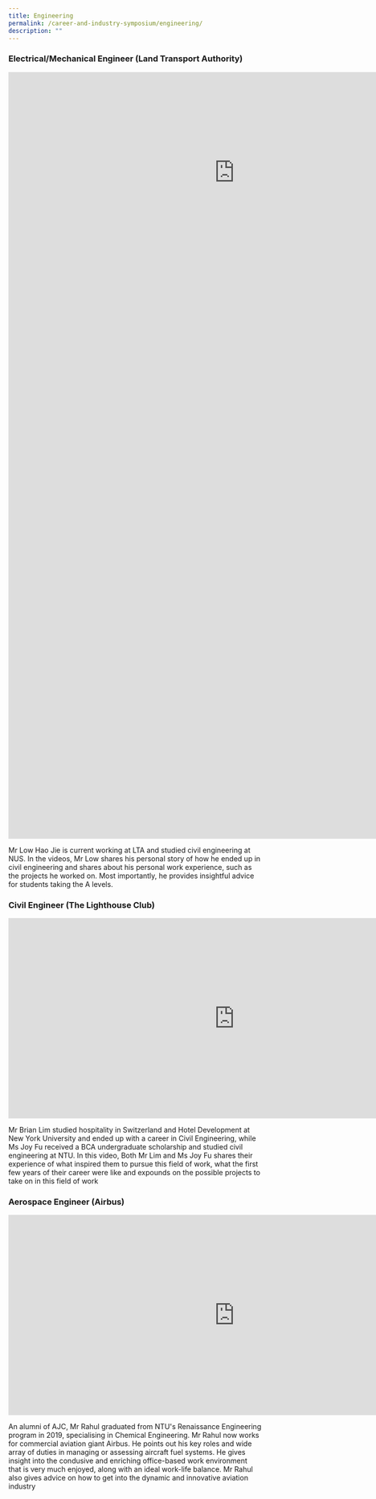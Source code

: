 ```yaml
---
title: Engineering
permalink: /career-and-industry-symposium/engineering/
description: ""
---
```

### **Electrical/Mechanical Engineer** (Land Transport Authority)
<iframe allowfullscreen="" allow="accelerometer; autoplay; clipboard-write; encrypted-media; gyroscope; picture-in-picture; web-share" frameborder="0" title="ASRJC Career Symposium 2021 Engineering Mr Low Hao Jie Part 1 LTA" src="https://www.youtube.com/embed/Ks_X6PRzx9s" height="399" width="900"></iframe>
<iframe allowfullscreen="" allow="accelerometer; autoplay; clipboard-write; encrypted-media; gyroscope; picture-in-picture; web-share" frameborder="0" title="ASRJC Career Symposium 2021 Engineering Mr Low Hao Jie Part 2 LTA" src="https://www.youtube.com/embed/ZQQM01EeMmU" height="1128" width="2543"></iframe>

Mr Low Hao Jie is current working at LTA and studied civil engineering at NUS. In the videos, Mr Low shares his personal story of how he ended up in civil engineering and shares about his personal work experience, such as the projects he worked on. Most importantly, he provides insightful advice for students taking the A levels.

### **Civil Engineer** (The Lighthouse Club)

<iframe allowfullscreen="" allow="accelerometer; autoplay; clipboard-write; encrypted-media; gyroscope; picture-in-picture; web-share" frameborder="0" title="ASRJC Career Symposium 2021 Lighthouse Club of Civil Engineers" src="https://www.youtube.com/embed/ML7_h3AQbEI" height="399" width="900"></iframe>

Mr Brian Lim studied hospitality in Switzerland and Hotel Development at New York University and ended up with a career in Civil Engineering, while Ms Joy Fu received a BCA undergraduate scholarship and studied civil engineering at NTU. In this video, Both Mr Lim and Ms Joy Fu shares their experience of what inspired them to pursue this field of work, what the first few years of their career were like and expounds on the possible projects to take on in this field of work


### **Aerospace Engineer** (Airbus)

<iframe allowfullscreen="" allow="accelerometer; autoplay; clipboard-write; encrypted-media; gyroscope; picture-in-picture; web-share" frameborder="0" title="Aerospace Engineering   Interview with Mr Rahul Immandira" src="https://www.youtube.com/embed/Ce0F9ynT9VE" height="399" width="900"></iframe>

An alumni of AJC, Mr Rahul graduated from NTU's Renaissance Engineering program in 2019, specialising in Chemical Engineering. Mr Rahul now works for commercial aviation giant Airbus. He points out his key roles and wide array of duties in managing or assessing aircraft fuel systems. He gives insight into the condusive and enriching office-based work environment that is very much enjoyed, along with an ideal work-life balance. Mr Rahul also gives advice on how to get into the dynamic and innovative aviation industry